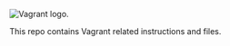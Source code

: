 ![Vagrant logo.](https://tech.osteel.me/images/2015/01/25/vagrant.png)

This repo contains Vagrant related instructions and files.
